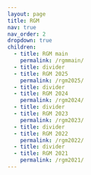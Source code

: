 ```yaml
---
layout: page
title: RGM
nav: true
nav_order: 2
dropdown: true
children:
  - title: RGM main
    permalink: /rgmmain/
  - title: divider
  - title: RGM 2025
    permalink: /rgm2025/
  - title: divider
  - title: RGM 2024
    permalink: /rgm2024/
  - title: divider
  - title: RGM 2023
    permalink: /rgm2023/
  - title: divider
  - title: RGM 2022
    permalink: /rgm2022/
  - title: divider
  - title: RGM 2021
    permalink: /rgm2021/
---
```

